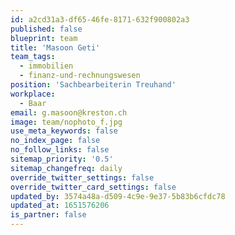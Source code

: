```yaml
---
id: a2cd31a3-df65-46fe-8171-632f900802a3
published: false
blueprint: team
title: 'Masoon Geti'
team_tags:
  - immobilien
  - finanz-und-rechnungswesen
position: 'Sachbearbeiterin Treuhand'
workplace:
  - Baar
email: g.masoon@kreston.ch
image: team/nophoto_f.jpg
use_meta_keywords: false
no_index_page: false
no_follow_links: false
sitemap_priority: '0.5'
sitemap_changefreq: daily
override_twitter_settings: false
override_twitter_card_settings: false
updated_by: 3574a48a-d509-4c9e-9e37-5b83b6cfdc78
updated_at: 1651576206
is_partner: false
---
```

